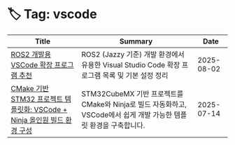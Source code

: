 # 🏷️ Tag: vscode

| Title | Summary | Date |
|-------|---------|------|
| [ROS2 개발용 VSCode 확장 프로그램 추천](https://github.com/MinHyeok-lee1/TIL/blob/main/2025/08/02-Ros2VscExtensions.md) | ROS2 (Jazzy 기준) 개발 환경에서 유용한 Visual Studio Code 확장 프로그램 목록 및 기본 설정 정리 | 2025-08-02 |
| [CMake 기반 STM32 프로젝트 템플릿화: VSCode + Ninja 올인원 빌드 환경 구성](https://github.com/MinHyeok-lee1/TIL/blob/main/2025/07/15-TemplateCMake.md) | STM32CubeMX 기반 프로젝트를 CMake와 Ninja로 빌드 자동화하고, VSCode에서 쉽게 개발 가능한 템플릿 환경을 구축합니다. | 2025-07-14 |
